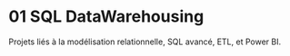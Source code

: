 # 01 SQL DataWarehousing

Projets liés à la modélisation relationnelle, SQL avancé, ETL, et Power BI.

